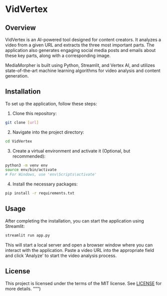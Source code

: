 
# VidVertex

## Overview

VidVertex is an AI-powered tool designed for content creators. It analyzes a video from a given URL and extracts the three most important parts. The application also generates engaging social media posts and emails about these key parts, along with a corresponding image. 

MediaMorpher is built using Python, Streamlit, and Vertex AI, and utilizes state-of-the-art machine learning algorithms for video analysis and content generation.

## Installation

To set up the application, follow these steps:

1. Clone this repository:
```bash 
git clone [url]
```

2. Navigate into the project directory:
```bash 
cd VidVertex
```

3. Create a virtual environment and activate it (Optional, but recommended):
```bash
python3 -m venv env
source env/bin/activate 
# For Windows, use 'env\Scripts\activate'
```

4. Install the necessary packages:
```bash
pip install -r requirements.txt
```

## Usage

After completing the installation, you can start the application using Streamlit:

```bash 
streamlit run app.py
```



This will start a local server and open a browser window where you can interact with the application. Paste a video URL into the appropriate field and click 'Analyze' to start the video analysis process.

## License

This project is licensed under the terms of the MIT license. See [LICENSE](LICENSE) for more details.
""")